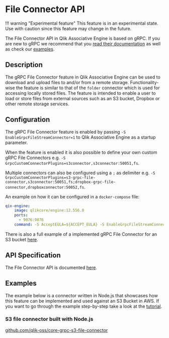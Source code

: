 # File Connector API

!!! warning "Experimental feature"
    This feature is in an experimental state. Use with caution
    since this feature may change in the future.

The File Connector API in Qlik Associative Engine is based on gRPC.
If you are new to gRPC we recommend that you [read their documentation](https://grpc.io/docs/)
as well as check our [examples](#examples).

## Description

The gRPC File Connector feature in Qlik Associative Engine can be used to download and upload files
to and/or from a remote storage.
Functionality-wise the feature is similar to that of the `folder` connector which is used for accessing locally stored files.
The feature is intended to enable a user to load or store files from external sources
such as an S3 bucket, Dropbox or other remote storage services.

## Configuration

The gRPC File Connector feature is enabled by passing `-S EnableGrpcFileStreamConnector=1`
to Qlik Associative Engine as a startup parameter.

When the feature is enabled it is also possible to define your own custom gRPC File Connectors e.g. `-S GrpcCustomConnectorPlugins=s3connector,s3connector:50051,fs`.

Multiple connectors can also be configured using a `;` as delimiter e.g. `-S GrpcCustomConnectorPlugins=s3-grpc-file-connector,s3connector:50051,fs;dropbox-grpc-file-connector,dropboxconnector:50052,fs`.

An example on how it can be configured in a `docker-compose` file:

```yaml
qix-engine:
    image: qlikcore/engine:12.556.0
    ports:
      - 9076:9076
    command: -S AcceptEULA=${ACCEPT_EULA} -S EnableGrpcFileStreamConnector=1 -S GrpcConnectorPlugins="s3-grpc-file-connector,s3-grpc-file-connector:50051,fs"
```

There is also a full example of a implemented gRPC File Connector for an S3 bucket [here](https://github.com/qlik-oss/core-grpc-s3-file-connector).

## API Specification

The File Connector API is documented [here](./file-connector-api.md).

## Examples

The example below is a connector written in Node.js
that showcases how this feature can be implemented and used against an S3 Bucket in AWS.
If you want to go through the example step-by-step take a look at the [tutorial](../../../../tutorials/data-loading/remote-files.md).

### S3 file connector built with Node.js

[github.com/qlik-oss/core-grpc-s3-file-connector](https://github.com/qlik-oss/core-grpc-s3-file-connector)
